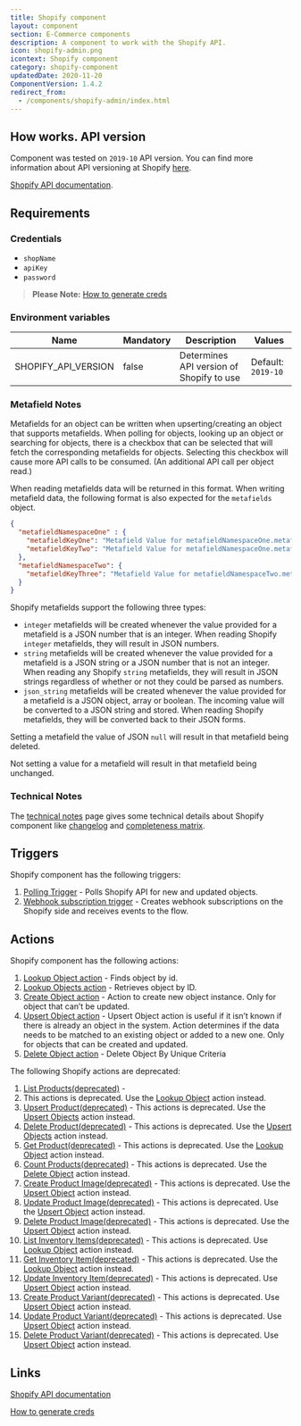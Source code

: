 ```yaml
---
title: Shopify component
layout: component
section: E-Commerce components
description: A component to work with the Shopify API.
icon: shopify-admin.png
icontext: Shopify component
category: shopify-component
updatedDate: 2020-11-20
ComponentVersion: 1.4.2
redirect_from:
  - /components/shopify-admin/index.html
---
```


## How works. API version

Component was tested on `2019-10` API version. You can find more information about
API versioning at Shopify [here](https://help.shopify.com/en/api/versioning).

[Shopify API documentation](https://help.shopify.com/api/reference).

## Requirements

### Credentials

*   `shopName`
*   `apiKey`
*   `password`

> **Please Note:** [How to generate creds](https://shopify.dev/tutorials/authenticate-a-private-app-with-shopify-admin#generate-credentials-from-the-shopify-admin)

### Environment variables

| Name | Mandatory | Description | Values |
|---------------------|-------|------------------------------------------|--------------------|
| SHOPIFY_API_VERSION | false | Determines API version of Shopify to use | Default: `2019-10` |

### Metafield Notes

Metafields for an object can be written when upserting/creating an object that
supports metafields. When polling for objects, looking up an object or searching
for objects, there is a checkbox that can be selected that will fetch the
corresponding metafields for objects. Selecting this checkbox will cause more
API calls to be consumed. (An additional API call per object read.)

When reading metafields data will be returned in this format. When writing
metafield data, the following format is also expected for the `metafields` object.

```json
{
  "metafieldNamespaceOne" : {
    "metafieldKeyOne": "Metafield Value for metafieldNamespaceOne.metafieldKeyOne",
    "metafieldKeyTwo": "Metafield Value for metafieldNamespaceOne.metafieldKeyTwo"
  },
  "metafieldNamespaceTwo": {
    "metafieldKeyThree": "Metafield Value for metafieldNamespaceTwo.metafieldKeyThree"
  }
}
```

Shopify metafields support the following three types:

* `integer`  metafields will be created whenever the value provided for a metafield is a JSON number that is an integer. When reading Shopify `integer` metafields, they will result in JSON numbers.
* `string` metafields will be created whenever the value provided for a metafield is a JSON string or a JSON number that is not an integer. When reading any Shopify `string` metafields, they will result in JSON strings regardless of whether or not they could be parsed as numbers.
* `json_string` metafields will be created whenever the value provided for a metafield is a JSON object, array or boolean. The incoming value will be converted to a JSON string and stored. When reading Shopify metafields, they will be converted back to their JSON forms.

Setting a metafield the value of JSON `null` will result in that metafield being deleted.

Not setting a value for a metafield will result in that metafield being unchanged.

### Technical Notes

The [technical notes](technical-notes) page gives some technical details about
Shopify component like [changelog](technical-notes#changelog) and
[completeness matrix](technical-notes#completeness-matrix).

## Triggers

Shopify component has the following triggers:

1.  [Polling Trigger](triggers#polling-trigger) - Polls Shopify API for new and updated objects.
2.  [Webhook subscription trigger](triggers#webhook-subscription) - Creates webhook subscriptions on the Shopify side and receives events to the flow.

## Actions

Shopify component has the following actions:

1.  [Lookup Object action](actions#lookup-object) - Finds object by id.
2.  [Lookup Objects action](actions#lookup-objects) - Retrieves object by ID.
3.  [Create Object action](actions#create-object) - Action to create new object instance. Only for object that can’t be updated.
4.  [Upsert Object action](actions#upsert-object) - Upsert Object action is useful if it isn’t known if there is already an object in the system. Action determines if the data needs to be matched to an existing object or added to a new one. Only for objects that can be created and updated.
5.  [Delete Object action](actions#delete-object) - Delete Object By Unique Criteria

The following Shopify actions are deprecated:

1.  [List Products(deprecated)](actions#list-productsdeprecated) -
2.  This actions is deprecated. Use the [Lookup Object](actions#lookup-object) action instead.
2.  [Upsert Product(deprecated)](actions#upsert-productdeprecated) - This actions is deprecated. Use the [Upsert Objects](actions#upsert-object) action instead.
3.  [Delete Product(deprecated)](actions#delete-productdeprecated) - This actions is deprecated. Use the [Upsert Objects](actions#delete-object) action instead.
4.  [Get Product(deprecated)](actions#get-productdeprecated) - This actions is deprecated. Use the [Lookup Object](actions#lookup-object) action instead.
5.  [Count Products(deprecated)](actions#count-productsdeprecated) - This actions is deprecated. Use the [Delete Object](actions#delete-object) action instead.
6.  [Create Product Image(deprecated)](actions#create-product-imagedeprecated) - This actions is deprecated. Use the [Upsert Object](actions#upsert-object) action instead.
7.  [Update Product Image(deprecated)](actions#update-product-imagedeprecated) - This actions is deprecated. Use the [Upsert Object](actions#upsert-object) action instead.
8.  [Delete Product Image(deprecated)](actions#delete-product-imagedeprecated) - This actions is deprecated. Use the [Upsert Object](actions#upsert-object) action instead.
9.  [List Inventory Items(deprecated)](actions#list-inventory-itemsdeprecated) - This actions is deprecated. Use [Lookup Object](actions#lookup-object) action instead.
10.  [Get Inventory Item(deprecated)](actions#get-inventory-itemdeprecated) - This actions is deprecated. Use the [Lookup Object](actions#lookup-object) action instead.
11.  [Update Inventory Item(deprecated)](actions#update-inventory-itemdeprecated) - This actions is deprecated. Use [Upsert Object](actions#upsert-object) action instead.
12.  [Create Product Variant(deprecated)](actions#create-product-variantdeprecated) - This actions is deprecated. Use [Upsert Object](actions#upsert-object) action instead.
13.  [Update Product Variant(deprecated)](actions#update-product-variantdeprecated) - This actions is deprecated. Use [Upsert Object](actions#upsert-object) action instead.
14.  [Delete Product Variant(deprecated)](actions#delete-product-variantdeprecated) - This actions is deprecated. Use [Upsert Object](actions#upsert-object) action instead.

## Links

[Shopify API documentation](https://help.shopify.com/api/reference)

[How to generate creds](https://shopify.dev/tutorials/authenticate-a-private-app-with-shopify-admin#generate-credentials-from-the-shopify-admin)

